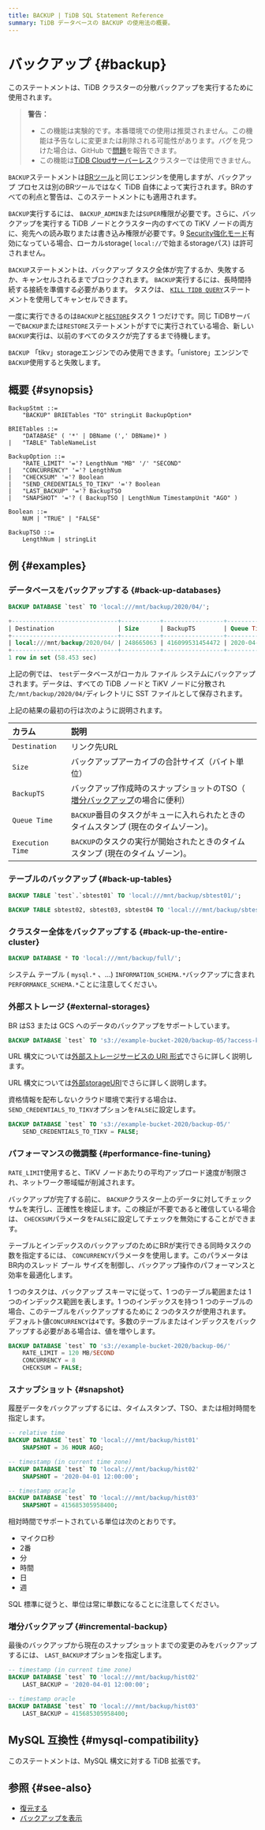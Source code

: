 ```yaml
---
title: BACKUP | TiDB SQL Statement Reference
summary: TiDB データベースの BACKUP の使用法の概要。
---
```


# バックアップ {#backup}

このステートメントは、TiDB クラスターの分散バックアップを実行するために使用されます。

> **警告：**
>
> -   この機能は実験的です。本番環境での使用は推奨されません。この機能は予告なしに変更または削除される可能性があります。バグを見つけた場合は、GitHub で[問題](https://github.com/pingcap/tidb/issues)を報告できます。
> -   この機能は[TiDB Cloudサーバーレス](https://docs.pingcap.com/tidbcloud/select-cluster-tier#tidb-cloud-serverless)クラスターでは使用できません。

`BACKUP`ステートメントは[BRツール](https://docs.pingcap.com/tidb/stable/backup-and-restore-overview)と同じエンジンを使用しますが、バックアップ プロセスは別のBRツールではなく TiDB 自体によって実行されます。BRのすべての利点と警告は、このステートメントにも適用されます。

`BACKUP`実行するには、 `BACKUP_ADMIN`または`SUPER`権限が必要です。さらに、バックアップを実行する TiDB ノードとクラスター内のすべての TiKV ノードの両方に、宛先への読み取りまたは書き込み権限が必要です。9 [Security強化モード](/system-variables.md#tidb_enable_enhanced_security)有効になっている場合、ローカルstorage( `local://`で始まるstorageパス) は許可されません。

`BACKUP`ステートメントは、バックアップ タスク全体が完了するか、失敗するか、キャンセルされるまでブロックされます。 `BACKUP`実行するには、長時間持続する接続を準備する必要があります。 タスクは、 [`KILL TIDB QUERY`](/sql-statements/sql-statement-kill.md)ステートメントを使用してキャンセルできます。

一度に実行できるのは`BACKUP`と[`RESTORE`](/sql-statements/sql-statement-restore.md)タスク 1 つだけです。同じ TiDBサーバーで`BACKUP`または`RESTORE`ステートメントがすでに実行されている場合、新しい`BACKUP`実行は、以前のすべてのタスクが完了するまで待機します。

`BACKUP` 「tikv」storageエンジンでのみ使用できます。「unistore」エンジンで`BACKUP`使用すると失敗します。

## 概要 {#synopsis}

```ebnf+diagram
BackupStmt ::=
    "BACKUP" BRIETables "TO" stringLit BackupOption*

BRIETables ::=
    "DATABASE" ( '*' | DBName (',' DBName)* )
|   "TABLE" TableNameList

BackupOption ::=
    "RATE_LIMIT" '='? LengthNum "MB" '/' "SECOND"
|   "CONCURRENCY" '='? LengthNum
|   "CHECKSUM" '='? Boolean
|   "SEND_CREDENTIALS_TO_TIKV" '='? Boolean
|   "LAST_BACKUP" '='? BackupTSO
|   "SNAPSHOT" '='? ( BackupTSO | LengthNum TimestampUnit "AGO" )

Boolean ::=
    NUM | "TRUE" | "FALSE"

BackupTSO ::=
    LengthNum | stringLit
```

## 例 {#examples}

### データベースをバックアップする {#back-up-databases}

```sql
BACKUP DATABASE `test` TO 'local:///mnt/backup/2020/04/';
```

```sql
+------------------------------+-----------+-----------------+---------------------+---------------------+
| Destination                  | Size      | BackupTS        | Queue Time          | Execution Time      |
+------------------------------+-----------+-----------------+---------------------+---------------------+
| local:///mnt/backup/2020/04/ | 248665063 | 416099531454472 | 2020-04-12 23:09:48 | 2020-04-12 23:09:48 |
+------------------------------+-----------+-----------------+---------------------+---------------------+
1 row in set (58.453 sec)
```

上記の例では、 `test`データベースがローカル ファイル システムにバックアップされます。データは、すべての TiDB ノードと TiKV ノードに分散された`/mnt/backup/2020/04/`ディレクトリに SST ファイルとして保存されます。

上記の結果の最初の行は次のように説明されます。

| カラム              | 説明                                                             |
| :--------------- | :------------------------------------------------------------- |
| `Destination`    | リンク先URL                                                        |
| `Size`           | バックアップアーカイブの合計サイズ（バイト単位）                                       |
| `BackupTS`       | バックアップ作成時のスナップショットのTSO（ [増分バックアップ](#incremental-backup)の場合に便利） |
| `Queue Time`     | `BACKUP`番目のタスクがキューに入れられたときのタイムスタンプ (現在のタイムゾーン)。                |
| `Execution Time` | `BACKUP`のタスクの実行が開始されたときのタイムスタンプ (現在のタイム ゾーン)。                  |

### テーブルのバックアップ {#back-up-tables}

```sql
BACKUP TABLE `test`.`sbtest01` TO 'local:///mnt/backup/sbtest01/';
```

```sql
BACKUP TABLE sbtest02, sbtest03, sbtest04 TO 'local:///mnt/backup/sbtest/';
```

### クラスター全体をバックアップする {#back-up-the-entire-cluster}

```sql
BACKUP DATABASE * TO 'local:///mnt/backup/full/';
```

システム テーブル ( `mysql.*` 、…) `INFORMATION_SCHEMA.*`バックアップに含まれ`PERFORMANCE_SCHEMA.*`ことに注意してください。

### 外部ストレージ {#external-storages}

BR はS3 または GCS へのデータのバックアップをサポートしています。

```sql
BACKUP DATABASE `test` TO 's3://example-bucket-2020/backup-05/?access-key={YOUR_ACCESS_KEY}&secret-access-key={YOUR_SECRET_KEY}';
```

<CustomContent platform="tidb">

URL 構文については[外部ストレージサービスの URI 形式](/external-storage-uri.md)でさらに詳しく説明します。

</CustomContent>

<CustomContent platform="tidb-cloud">

URL 構文については[外部storageURI](https://docs.pingcap.com/tidb/stable/external-storage-uri)でさらに詳しく説明します。

</CustomContent>

資格情報を配布しないクラウド環境で実行する場合は、 `SEND_CREDENTIALS_TO_TIKV`オプションを`FALSE`に設定します。

```sql
BACKUP DATABASE `test` TO 's3://example-bucket-2020/backup-05/'
    SEND_CREDENTIALS_TO_TIKV = FALSE;
```

### パフォーマンスの微調整 {#performance-fine-tuning}

`RATE_LIMIT`使用すると、TiKV ノードあたりの平均アップロード速度が制限され、ネットワーク帯域幅が削減されます。

バックアップが完了する前に、 `BACKUP`クラスター上のデータに対してチェックサムを実行し、正確性を検証します。この検証が不要であると確信している場合は、 `CHECKSUM`パラメータを`FALSE`に設定してチェックを無効にすることができます。

テーブルとインデックスのバックアップのためにBRが実行できる同時タスクの数を指定するには、 `CONCURRENCY`パラメータを使用します。このパラメータはBR内のスレッド プール サイズを制御し、バックアップ操作のパフォーマンスと効率を最適化します。

1 つのタスクは、バックアップ スキーマに従って、1 つのテーブル範囲または 1 つのインデックス範囲を表します。1 つのインデックスを持つ 1 つのテーブルの場合、このテーブルをバックアップするために 2 つのタスクが使用されます。デフォルト値`CONCURRENCY`は`4`です。多数のテーブルまたはインデックスをバックアップする必要がある場合は、値を増やします。

```sql
BACKUP DATABASE `test` TO 's3://example-bucket-2020/backup-06/'
    RATE_LIMIT = 120 MB/SECOND
    CONCURRENCY = 8
    CHECKSUM = FALSE;
```

### スナップショット {#snapshot}

履歴データをバックアップするには、タイムスタンプ、TSO、または相対時間を指定します。

```sql
-- relative time
BACKUP DATABASE `test` TO 'local:///mnt/backup/hist01'
    SNAPSHOT = 36 HOUR AGO;

-- timestamp (in current time zone)
BACKUP DATABASE `test` TO 'local:///mnt/backup/hist02'
    SNAPSHOT = '2020-04-01 12:00:00';

-- timestamp oracle
BACKUP DATABASE `test` TO 'local:///mnt/backup/hist03'
    SNAPSHOT = 415685305958400;
```

相対時間でサポートされている単位は次のとおりです。

-   マイクロ秒
-   2番
-   分
-   時間
-   日
-   週

SQL 標準に従うと、単位は常に単数になることに注意してください。

### 増分バックアップ {#incremental-backup}

最後のバックアップから現在のスナップショットまでの変更のみをバックアップするには、 `LAST_BACKUP`オプションを指定します。

```sql
-- timestamp (in current time zone)
BACKUP DATABASE `test` TO 'local:///mnt/backup/hist02'
    LAST_BACKUP = '2020-04-01 12:00:00';

-- timestamp oracle
BACKUP DATABASE `test` TO 'local:///mnt/backup/hist03'
    LAST_BACKUP = 415685305958400;
```

## MySQL 互換性 {#mysql-compatibility}

このステートメントは、MySQL 構文に対する TiDB 拡張です。

## 参照 {#see-also}

-   [復元する](/sql-statements/sql-statement-restore.md)
-   [バックアップを表示](/sql-statements/sql-statement-show-backups.md)
